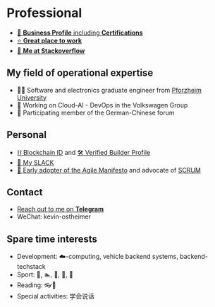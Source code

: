 # Professional

- [👔 **Business Profile** including **Certifications**](https://www.linkedin.com/in/kevin-ostheimer/)
- [⭐ **Great place to work**](https://cariad.technology/)
- [🤖 **Me at Stackoverflow**](https://stackoverflow.com/users/1862496/impulsleistung)

## My field of operational expertise

- 👨‍🎓 Software and electronics graduate engineer from [Pforzheim University](https://www.hs-pforzheim.de/en/)
- 🤖 Working on Cloud-AI - DevOps in the Volkswagen Group
- 🐼 Participating member of the German-Chinese forum

## Personal

- [⛓️ Blockchain ID](https://www.base.org/name/impulsleistung) and [🛠️ Verified Builder Profile](https://explorer.gitcoin.co/#/projects/0x805b4aaa90684f943fbdca683cf0eb3529807d0379e29046812f9765f0dd994d)
- [👋 My SLACK](https://kevinostheimer.slack.com/team/U029CPF0RR7)
- [🚀 Early adopter of the Agile Manifesto](https://agilemanifesto.org/display/000000159.html) and advocate of [SCRUM](https://www.scrum.org/)

## Contact

- [Reach out to me on **Telegram**](https://t.me/KevinOstheimer)
- WeChat: kevin-ostheimer

## Spare time interests

- Development: ☁️-computing, vehicle backend systems, backend-techstack
- Sport: 🧘, 🏊, 🧗, 🚵, 🕺
- Reading: 👓📖
- Special activities: 学会说话
